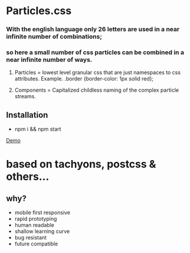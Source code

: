 # Particles.css


### With the english language only 26 letters are used in a near infinite number of combinations;
### so here a small number of css particles can be combined in a near infinite number of ways.


1. Particles = lowest level granular css that are just namespaces to css attributes. Example. .border {border-color: 1px solid red};

2. Components = Capitalized childless naming of the complex particle streams.


## Installation

* npm i && npm start


[Demo](https://shaggydude.github.io/Particles.css/)

# based on tachyons, postcss & others...


## why?

* mobile first responsive
* rapid prototyping
* human readable
* shallow learning curve
* bug resistant
* future compatible
